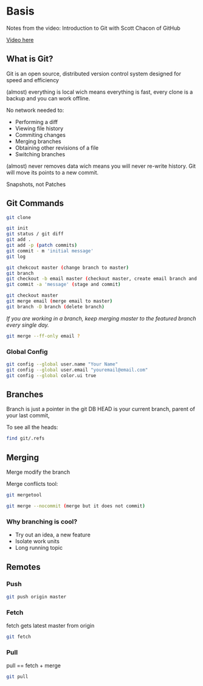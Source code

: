 # Basis

Notes from the video: Introduction to Git with Scott Chacon of GitHub

[Video here](https://www.youtube.com/watch?v=ZDR433b0HJY)

## What is Git?

Git is an open source, distributed version control system designed for speed and efficiency

(almost) everything is local wich means everything is fast, every clone is a backup and you can work offline.

No network needed to:
- Performing a diff
- Viewing file history
- Commiting changes
- Merging branches
- Obtaining other revisions of a file
- Switching branches

(almost) never removes data wich means you will never re-write history. Git will move its points to a new commit.

Snapshots, not Patches

## Git Commands

```sh
git clone

git init
git status / git diff
git add .
git add -p (patch commits)
git commit - m 'initial message'
git log

git chekcout master (change branch to master)
git branch
git checkout -b email master (checkout master, create email branch and checkout email branch)
git commit -a 'message' (stage and commit)

git checkout master
git merge email (merge email to master)
git branch -D branch (delete branch)
```

*If you are working in a branch, keep merging master to the featured branch every single day.*

```sh
git merge --ff-only email ?
```


### Global Config
```sh
git config --global user.name "Your Name"
git config --global user.email "youremail@email.com"
git config --global color.ui true
```

## Branches

Branch is just a pointer in the git DB
HEAD is your current branch, parent of your last commit,

To see all the heads:
```sh
find git/.refs
```

## Merging
Merge modify the branch

Merge conflicts tool:

```sh
git mergetool
```
```sh
git merge --nocommit (merge but it does not commit)
```

### Why branching is cool?
- Try out an idea, a new feature
- Isolate work units
- Long running topic

## Remotes


### Push
```sh
git push origin master
```

### Fetch
fetch gets latest master from origin
```sh
git fetch
```

### Pull
pull == fetch + merge
```sh
git pull
```
